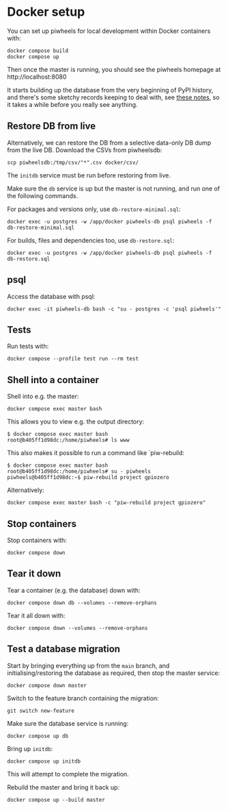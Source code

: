 # Docker setup

You can set up piwheels for local development within Docker containers with:

```console
docker compose build
docker compose up
```

Then once the master is running, you should see the piwheels homepage at http://localhost:8080

It starts building up the database from the very beginning of PyPI history, and there's some sketchy
records keeping to deal with, see [these notes](https://github.com/piwheels/piwheels/blob/6e6f41ffd876e6d94247051ce102f26d7e7035bf/piwheels/pypi.py#L108),
so it takes a while before you really see anything.

## Restore DB from live

Alternatively, we can restore the DB from a selective data-only DB dump from the live DB. Download
the CSVs from piwheelsdb:

```console
scp piwheelsdb:/tmp/csv/"*".csv docker/csv/
```

The `initdb` service must be run before restoring from live.

Make sure the `db` service is up but the master is not running, and run one of the following
commands.

For packages and versions only, use `db-restore-minimal.sql`:

```console
docker exec -u postgres -w /app/docker piwheels-db psql piwheels -f db-restore-minimal.sql
```

For builds, files and dependencies too, use `db-restore.sql`:

```console
docker exec -u postgres -w /app/docker piwheels-db psql piwheels -f db-restore.sql
```

## psql

Access the database with psql:

```console
docker exec -it piwheels-db bash -c "su - postgres -c 'psql piwheels'"
```

## Tests

Run tests with:
 
```console
docker compose --profile test run --rm test
```

## Shell into a container

Shell into e.g. the master:

```console
docker compose exec master bash
```

This allows you to view e.g. the output directory:

```console
$ docker compose exec master bash                                                     
root@b405ff1d98dc:/home/piwheels# ls www
```

This also makes it possible to run a command like `piw-rebuild:

```console
$ docker compose exec master bash                                       
root@b405ff1d98dc:/home/piwheels# su - piwheels
piwheels@b405ff1d98dc:~$ piw-rebuild project gpiozero
```

Alternatively:

```console
docker compose exec master bash -c "piw-rebuild project gpiozero"
```

## Stop containers

Stop containers with:

```console
docker compose down
```

## Tear it down

Tear a container (e.g. the database) down with:

```console
docker compose down db --volumes --remove-orphans
```

Tear it all down with:

```console
docker compose down --volumes --remove-orphans
```

## Test a database migration

Start by bringing everything up from the `main` branch, and initialising/restoring the database as
required, then stop the master service:

```console
docker compose down master
```

Switch to the feature branch containing the migration:

```console
git switch new-feature
```

Make sure the database service is running:

```console
docker compose up db
```

Bring up `initdb`:

```console
docker compose up initdb
```

This will attempt to complete the migration.

Rebuild the master and bring it back up:

```console
docker compose up --build master
```